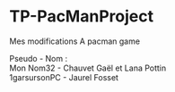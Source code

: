 # TP-PacManProject
Mes modifications
A pacman game

Pseudo - Nom :  
Mon Nom32 - Chauvet Gaël et Lana Pottin    
1garsursonPC - Jaurel Fosset    
